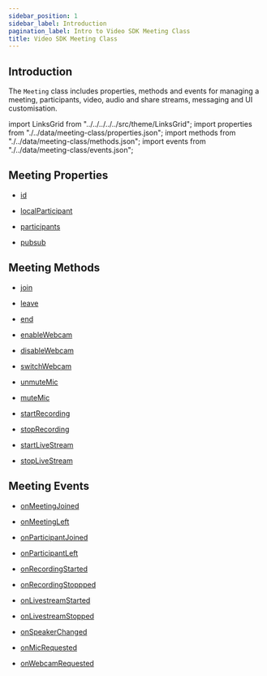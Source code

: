 ```yaml
---
sidebar_position: 1
sidebar_label: Introduction
pagination_label: Intro to Video SDK Meeting Class
title: Video SDK Meeting Class
---
```


<div class="sdk-api-ref">

## Introduction

The `Meeting` class includes properties, methods and events for managing a meeting, participants, video, audio and share streams, messaging and UI customisation.

import LinksGrid from "../../../../../src/theme/LinksGrid";
import properties from "./../data/meeting-class/properties.json";
import methods from "./../data/meeting-class/methods.json";
import events from "./../data/meeting-class/events.json";

## Meeting Properties

<div class="links-grid">

<div>

- [id](./properties.md#id)

</div>
<div>

- [localParticipant](./properties.md#localparticipant)

</div>
<div>

- [participants](./properties.md#participants)

</div>
<div>

- [pubsub](./properties.md#pubsub)

</div>

</div>

## Meeting Methods

<div class="links-grid">

<div>

- [join](./methods.md#join)

</div>
<div>

- [leave](./methods.md#leave)

</div>
<div>

- [end](./methods.md#end)

</div>
<div>

- [enableWebcam](./methods.md#enablewebcam)

</div>
<div>

- [disableWebcam](./methods.md#disablewebcam)

</div>
<div>

- [switchWebcam](./methods.md#switchwebcam)

</div>
<div>

- [unmuteMic](./methods.md#unmutemic)

</div>
<div>

- [muteMic](./methods.md#mutemic)

</div>
<div>

- [startRecording](./methods.md#startrecording)

</div>
<div>

- [stopRecording](./methods.md#stoprecording)

</div>
<div>

- [startLiveStream](./methods.md#startlivestream)

</div>
<div>

- [stopLiveStream](./methods.md#startlivestream)

</div>

</div>

## Meeting Events

<div class="links-grid">

<div>

- [onMeetingJoined](./events.md#on-meeting-joined)

</div>
<div>

- [onMeetingLeft](./on-meeting-left)

</div>
<div>

- [onParticipantJoined](./events.md#on-participant-joined)

</div>
<div>

- [onParticipantLeft](./events.md#on-participant-left)

</div>
<div>

- [onRecordingStarted](./events.md#on-recording-started)

</div>
<div>

- [onRecordingStoppped](./events.md#on-recording-stopped)

</div>
<div>

- [onLivestreamStarted](./events.md#on-livestream-started)

</div>
<div>

- [onLivestreamStopped](./events.md#on-livestream-stopped)

</div>
<div>

- [onSpeakerChanged](./events.md#on-speaker-changed)

</div>
<div>

- [onMicRequested](./events.md#on-mic-requested)

</div>
<div>

- [onWebcamRequested](./events.md#on-webcam-requested)

</div>

</div>

</div>
